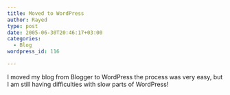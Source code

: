 ```yaml
---
title: Moved to WordPress
author: Rayed
type: post
date: 2005-06-30T20:46:17+03:00
categories:
  - Blog
wordpress_id: 116

---
```

<p>I moved my blog from Blogger to WordPress the process was very easy, but I am still having difficulties with slow parts of WordPress!</p>
